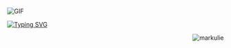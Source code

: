 <!--...<p align="center"><img src="https://github.com/markulie/markulie/blob/main/unity-banner_green.png" width="300" height="auto"></p>-->
</br>
<img align="left" alt="GIF" src="https://media.giphy.com/media/13HgwGsXF0aiGY/giphy.gif" />
</br>

[![Typing SVG](https://readme-typing-svg.demolab.com?font=Fira+Code&pause=1000&width=500&lines=Hey!+Mark+is+here.+;I'm+an+Interactive+Developer.+;Specializing+in+.NET+%2F+Unity+%2F+Unreal)](https://git.io/typing-svg)

<p align="right">
<img src="https://komarev.com/ghpvc/?username=markulie&color=grey" alt="markulie"/>
</p>
